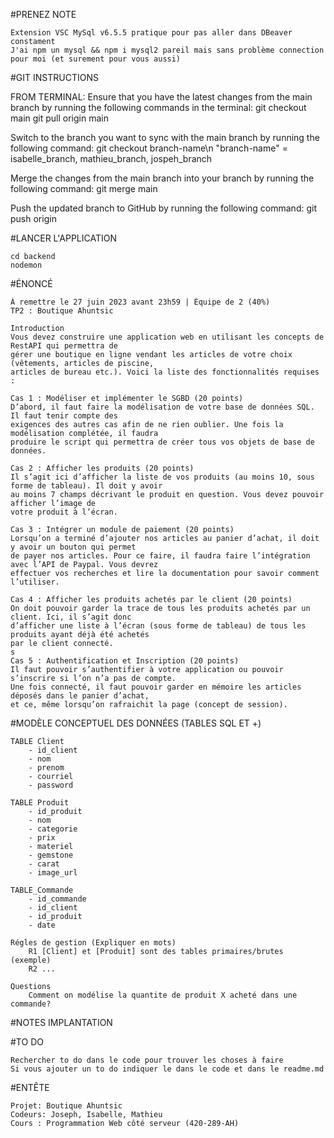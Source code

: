 #PRENEZ NOTE

    Extension VSC MySql v6.5.5 pratique pour pas aller dans DBeaver constament
    J'ai npm un mysql && npm i mysql2 pareil mais sans problème connection pour moi (et surement pour vous aussi)

#GIT INSTRUCTIONS

FROM TERMINAL:
Ensure that you have the latest changes from the main branch by running the following commands in the terminal:
git checkout main
git pull origin main

Switch to the branch you want to sync with the main branch by running the following command:
git checkout branch-name\n
"branch-name" = isabelle_branch, mathieu_branch, jospeh_branch

Merge the changes from the main branch into your branch by running the following command:
git merge main

Push the updated branch to GitHub by running the following command:
git push origin <branch-name>

#LANCER L'APPLICATION

    cd backend
    nodemon

#ÉNONCÉ

    À remettre le 27 juin 2023 avant 23h59 | Équipe de 2 (40%)
    TP2 : Boutique Ahuntsic

    Introduction
    Vous devez construire une application web en utilisant les concepts de RestAPI qui permettra de
    gérer une boutique en ligne vendant les articles de votre choix (vêtements, articles de piscine,
    articles de bureau etc.). Voici la liste des fonctionnalités requises :

    Cas 1 : Modéliser et implémenter le SGBD (20 points)
    D’abord, il faut faire la modélisation de votre base de données SQL. Il faut tenir compte des
    exigences des autres cas afin de ne rien oublier. Une fois la modélisation complétée, il faudra
    produire le script qui permettra de créer tous vos objets de base de données.

    Cas 2 : Afficher les produits (20 points)
    Il s’agit ici d’afficher la liste de vos produits (au moins 10, sous forme de tableau). Il doit y avoir
    au moins 7 champs décrivant le produit en question. Vous devez pouvoir afficher l’image de
    votre produit à l’écran.

    Cas 3 : Intégrer un module de paiement (20 points)
    Lorsqu’on a terminé d’ajouter nos articles au panier d’achat, il doit y avoir un bouton qui permet
    de payer nos articles. Pour ce faire, il faudra faire l’intégration avec l’API de Paypal. Vous devrez
    effectuer vos recherches et lire la documentation pour savoir comment l’utiliser.

    Cas 4 : Afficher les produits achetés par le client (20 points)
    On doit pouvoir garder la trace de tous les produits achetés par un client. Ici, il s’agit donc
    d’afficher une liste à l’écran (sous forme de tableau) de tous les produits ayant déjà été achetés
    par le client connecté.
    s
    Cas 5 : Authentification et Inscription (20 points)
    Il faut pouvoir s’authentifier à votre application ou pouvoir s’inscrire si l’on n’a pas de compte.
    Une fois connecté, il faut pouvoir garder en mémoire les articles déposés dans le panier d’achat,
    et ce, même lorsqu’on rafraichit la page (concept de session).

#MODÈLE CONCEPTUEL DES DONNÉES (TABLES SQL ET +)

    TABLE Client
        - id_client
        - nom
        - prenom
        - courriel
        - password

    TABLE Produit
        - id_produit
        - nom
        - categorie
        - prix
        - materiel
        - gemstone
        - carat
        - image_url

    TABLE_Commande
        - id_commande
        - id_client
        - id_produit
        - date
        
    Régles de gestion (Expliquer en mots) 
        R1 [Client] et [Produit] sont des tables primaires/brutes (exemple)
        R2 ...

    Questions
        Comment on modélise la quantite de produit X acheté dans une commande?

#NOTES IMPLANTATION

#TO DO

    Rechercher to do dans le code pour trouver les choses à faire
    Si vous ajouter un to do indiquer le dans le code et dans le readme.md

#ENTÊTE
   
    Projet: Boutique Ahuntsic
    Codeurs: Joseph, Isabelle, Mathieu
    Cours : Programmation Web côté serveur (420-289-AH)
    
